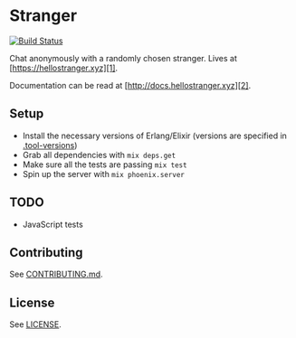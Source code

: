 # Stranger

[![Build Status](https://travis-ci.org/cazrin/stranger.svg?branch=master)](https://travis-ci.org/cazrin/stranger)

Chat anonymously with a randomly chosen stranger. Lives at
[https://hellostranger.xyz][1].

Documentation can be read at [http://docs.hellostranger.xyz][2].

## Setup

* Install the necessary versions of Erlang/Elixir (versions are specified in
  [.tool-versions](.tool-versions))
* Grab all dependencies with `mix deps.get`
* Make sure all the tests are passing `mix test`
* Spin up the server with `mix phoenix.server`

## TODO

* JavaScript tests

## Contributing

See [CONTRIBUTING.md](CONTRIBUTING.md).

## License

See [LICENSE](LICENSE).

[1]: https://hellostranger.xyz
[1]: http://docs.hellostranger.xyz
